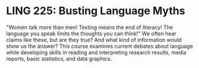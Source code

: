 # LING 225: Busting Language Myths

"Women talk more than men! Texting means the end of literacy! The language you speak limits the thoughts you can think!" We often hear claims like these, but are they true? And what kind of information would show us the answer? This course examines current debates about language while developing skills in reading and interpreting research results, media reports, basic statistics, and data graphics.
